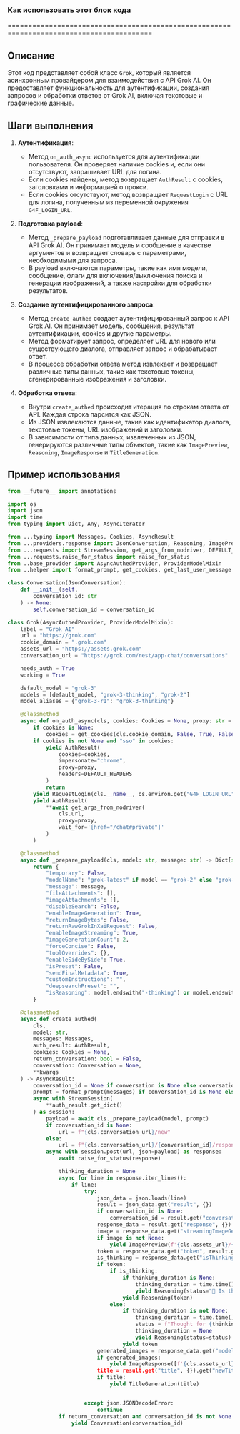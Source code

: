 ### Как использовать этот блок кода
=========================================================================================

Описание
-------------------------
Этот код представляет собой класс `Grok`, который является асинхронным провайдером для взаимодействия с API Grok AI. Он предоставляет функциональность для аутентификации, создания запросов и обработки ответов от Grok AI, включая текстовые и графические данные.

Шаги выполнения
-------------------------
1. **Аутентификация**:
   - Метод `on_auth_async` используется для аутентификации пользователя. Он проверяет наличие cookies и, если они отсутствуют, запрашивает URL для логина.
   - Если cookies найдены, метод возвращает `AuthResult` с cookies, заголовками и информацией о прокси.
   - Если cookies отсутствуют, метод возвращает `RequestLogin` с URL для логина, полученным из переменной окружения `G4F_LOGIN_URL`.

2. **Подготовка payload**:
   - Метод `_prepare_payload` подготавливает данные для отправки в API Grok AI. Он принимает модель и сообщение в качестве аргументов и возвращает словарь с параметрами, необходимыми для запроса.
   - В payload включаются параметры, такие как имя модели, сообщение, флаги для включения/выключения поиска и генерации изображений, а также настройки для обработки результатов.

3. **Создание аутентифицированного запроса**:
   - Метод `create_authed` создает аутентифицированный запрос к API Grok AI. Он принимает модель, сообщения, результат аутентификации, cookies и другие параметры.
   - Метод форматирует запрос, определяет URL для нового или существующего диалога, отправляет запрос и обрабатывает ответ.
   - В процессе обработки ответа метод извлекает и возвращает различные типы данных, такие как текстовые токены, сгенерированные изображения и заголовки.

4. **Обработка ответа**:
   - Внутри `create_authed` происходит итерация по строкам ответа от API. Каждая строка парсится как JSON.
   - Из JSON извлекаются данные, такие как идентификатор диалога, текстовые токены, URL изображений и заголовки.
   - В зависимости от типа данных, извлеченных из JSON, генерируются различные типы объектов, такие как `ImagePreview`, `Reasoning`, `ImageResponse` и `TitleGeneration`.

Пример использования
-------------------------

```python
from __future__ import annotations

import os
import json
import time
from typing import Dict, Any, AsyncIterator

from ...typing import Messages, Cookies, AsyncResult
from ...providers.response import JsonConversation, Reasoning, ImagePreview, ImageResponse, TitleGeneration, AuthResult, RequestLogin
from ...requests import StreamSession, get_args_from_nodriver, DEFAULT_HEADERS
from ...requests.raise_for_status import raise_for_status
from ..base_provider import AsyncAuthedProvider, ProviderModelMixin
from ..helper import format_prompt, get_cookies, get_last_user_message

class Conversation(JsonConversation):
    def __init__(self,
        conversation_id: str
    ) -> None:
        self.conversation_id = conversation_id

class Grok(AsyncAuthedProvider, ProviderModelMixin):
    label = "Grok AI"
    url = "https://grok.com"
    cookie_domain = ".grok.com"
    assets_url = "https://assets.grok.com"
    conversation_url = "https://grok.com/rest/app-chat/conversations"

    needs_auth = True
    working = True

    default_model = "grok-3"
    models = [default_model, "grok-3-thinking", "grok-2"]
    model_aliases = {"grok-3-r1": "grok-3-thinking"}

    @classmethod
    async def on_auth_async(cls, cookies: Cookies = None, proxy: str = None, **kwargs) -> AsyncIterator:
        if cookies is None:
            cookies = get_cookies(cls.cookie_domain, False, True, False)
        if cookies is not None and "sso" in cookies:
            yield AuthResult(
                cookies=cookies,
                impersonate="chrome",
                proxy=proxy,
                headers=DEFAULT_HEADERS
            )
            return
        yield RequestLogin(cls.__name__, os.environ.get("G4F_LOGIN_URL") or "")
        yield AuthResult(
            **await get_args_from_nodriver(
                cls.url,
                proxy=proxy,
                wait_for='[href="/chat#private"]'
            )
        )

    @classmethod
    async def _prepare_payload(cls, model: str, message: str) -> Dict[str, Any]:
        return {
            "temporary": False,
            "modelName": "grok-latest" if model == "grok-2" else "grok-3",
            "message": message,
            "fileAttachments": [],
            "imageAttachments": [],
            "disableSearch": False,
            "enableImageGeneration": True,
            "returnImageBytes": False,
            "returnRawGrokInXaiRequest": False,
            "enableImageStreaming": True,
            "imageGenerationCount": 2,
            "forceConcise": False,
            "toolOverrides": {},
            "enableSideBySide": True,
            "isPreset": False,
            "sendFinalMetadata": True,
            "customInstructions": "",
            "deepsearchPreset": "",
            "isReasoning": model.endswith("-thinking") or model.endswith("-r1"),
        }

    @classmethod
    async def create_authed(
        cls,
        model: str,
        messages: Messages,
        auth_result: AuthResult,
        cookies: Cookies = None,
        return_conversation: bool = False,
        conversation: Conversation = None,
        **kwargs
    ) -> AsyncResult:
        conversation_id = None if conversation is None else conversation.conversation_id
        prompt = format_prompt(messages) if conversation_id is None else get_last_user_message(messages)
        async with StreamSession(
            **auth_result.get_dict()
        ) as session:
            payload = await cls._prepare_payload(model, prompt)
            if conversation_id is None:
                url = f"{cls.conversation_url}/new"
            else:
                url = f"{cls.conversation_url}/{conversation_id}/responses"
            async with session.post(url, json=payload) as response:
                await raise_for_status(response)

                thinking_duration = None
                async for line in response.iter_lines():
                    if line:
                        try:
                            json_data = json.loads(line)
                            result = json_data.get("result", {})
                            if conversation_id is None:
                                conversation_id = result.get("conversation", {}).get("conversationId")
                            response_data = result.get("response", {})
                            image = response_data.get("streamingImageGenerationResponse", None)
                            if image is not None:
                                yield ImagePreview(f'{cls.assets_url}/{image["imageUrl"]}', "", {"cookies": cookies, "headers": headers})
                            token = response_data.get("token", result.get("token"))
                            is_thinking = response_data.get("isThinking", result.get("isThinking"))
                            if token:
                                if is_thinking:
                                    if thinking_duration is None:
                                        thinking_duration = time.time()
                                        yield Reasoning(status="🤔 Is thinking...")
                                    yield Reasoning(token)
                                else:
                                    if thinking_duration is not None:
                                        thinking_duration = time.time() - thinking_duration
                                        status = f"Thought for {thinking_duration:.2f}s" if thinking_duration > 1 else "Finished"
                                        thinking_duration = None
                                        yield Reasoning(status=status)
                                    yield token
                            generated_images = response_data.get("modelResponse", {}).get("generatedImageUrls", None)
                            if generated_images:
                                yield ImageResponse([f'{cls.assets_url}/{image}\' for image in generated_images], "", {"cookies": cookies, "headers": headers})
                            title = result.get("title", {}).get("newTitle", "")
                            if title:
                                yield TitleGeneration(title)


                        except json.JSONDecodeError:
                            continue
                if return_conversation and conversation_id is not None:
                    yield Conversation(conversation_id)
